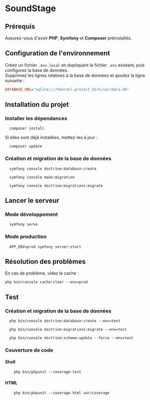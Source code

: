 # SoundStage

## Prérequis

Assurez-vous d'avoir **PHP**, **Symfony** et **Composer** préinstallés.

## Configuration de l'environnement

Créez un fichier `.env.local` en dupliquant le fichier `.env` existant, puis configurez la base de données.  
Supprimez les lignes relatives à la base de données et ajoutez la ligne suivante :

```ini
DATABASE_URL="sqlite:///%kernel.project_dir%/var/data.db"
```

## Installation du projet

### Installer les dépendances

```shell
  composer install
```

Si elles sont déjà installées, mettez-les à jour :

```shell
  composer update
```

### Création et migration de la base de données

```shell
  symfony console doctrine:database:create
```
```shell
  symfony console make:migration
```
```shell
  symfony console doctrine:migrations:migrate
```
## Lancer le serveur

### Mode développement

```shell
  symfony serve
```

### Mode production

```shell
  APP_ENV=prod symfony server:start
```

## Résolution des problèmes

En cas de problème, videz le cache :

```shell
php bin/console cache:clear --env=prod

```

## Test 

### Création et migration de la base de données

```shell
  php bin/console doctrine:database:create --env=test
```
```shell
  php bin/console doctrine:migrations:migrate --env=test
```
```shell
  php bin/console doctrine:schema:update --force --env=test
```

### Couverture de code 

#### Shell 
```shell
    php bin/phpunit --coverage-text
```
#### HTML 
```shell
    php bin/phpunit --coverage-html var/coverage
```
